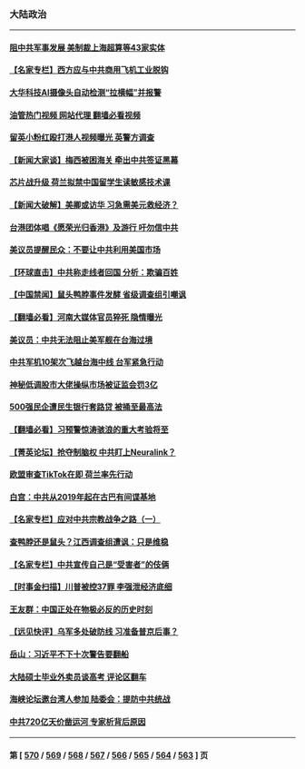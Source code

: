 ### 大陆政治
---
#### [阻中共军事发展 美制裁上海超算等43家实体](../../pages/ncid277/n14014789.md?06130445) 
#### [【名家专栏】西方应与中共商用飞机工业脱钩](../../pages/ncid277/n14014650.md?06130445) 
#### [大华科技AI摄像头自动检测“拉横幅”并报警](../../pages/ncid277/n14014544.md?06130445) 
#### [油管热门视频 网站代理 翻墙必看视频](http://138.2.39.72:81/youtube.html?epic-marker?06130445)
#### [留英小粉红殴打港人视频曝光 英警方调查](../../pages/ncid277/n14014733.md?06130445) 
#### [【新闻大家谈】梅西被困海关 牵出中共签证黑幕](../../pages/ncid277/n14014754.md?06130445) 
#### [芯片战升级 荷兰拟禁中国留学生读敏感技术课](../../pages/ncid277/n14014730.md?06130445) 
#### [【新闻大破解】美卿或访华 习急需美元救经济？](../../pages/ncid277/n14014752.md?06130445) 
#### [台港团体唱《愿荣光归香港》及游行 吁勿信中共](../../pages/ncid277/n14014533.md?06130445) 
#### [美议员提醒民众：不要让中共利用美国市场](../../pages/ncid277/n14014578.md?06130445) 
#### [【环球直击】中共称走线者回国 分析：欺骗百姓](../../pages/ncid277/n14014500.md?06130445) 
#### [【中国禁闻】鼠头鸭脖事件发酵 省级调查组引嘲讽](../../pages/ncid277/n14014531.md?06130445) 
#### [【翻墙必看】河南大媒体官员猝死 隐情曝光](../../pages/ncid277/n14014278.md?06130445) 
#### [美议员：中共无法阻止美军舰在台海过境](../../pages/ncid277/n14014170.md?06130445) 
#### [中共军机10架次飞越台海中线 台军紧急行动](../../pages/ncid277/n14014148.md?06130445) 
#### [神秘低调股市大佬操纵市场被证监会罚3亿](../../pages/ncid277/n14014097.md?06130445) 
#### [500强民企遭民生银行套路贷 被捅至最高法](../../pages/ncid277/n14013956.md?06130445) 
#### [【翻墙必看】习预警惊涛骇浪的重大考验将至](../../pages/ncid277/n14013945.md?06130445) 
#### [【菁英论坛】抢夺制脑权 中共盯上Neuralink？](../../pages/ncid277/n14013895.md?06130445) 
#### [欧盟审查TikTok在即 荷兰率先行动](../../pages/ncid277/n14013812.md?06130445) 
#### [白宫：中共从2019年起在古巴有间谍基地](../../pages/ncid277/n14013849.md?06130445) 
#### [【名家专栏】应对中共宗教战争之路（一）](../../pages/ncid277/n14010381.md?06130445) 
#### [查鸭脖还是鼠头？江西调查组遭讽：只是维稳](../../pages/ncid277/n14013811.md?06130445) 
#### [【名家专栏】中共宣传自己是“受害者”的伎俩](../../pages/ncid277/n14013205.md?06130445) 
#### [【时事金扫描】川普被控37罪 李强泄经济底细](../../pages/ncid277/n14013791.md?06130445) 
#### [王友群：中国正处在物极必反的历史时刻](../../pages/ncid277/n14013469.md?06130445) 
#### [【远见快评】乌军多处破防线 习准备普京后事？](../../pages/ncid277/n14013777.md?06130445) 
#### [岳山：习近平不下十次警告要翻船](../../pages/ncid277/n14013697.md?06130445) 
#### [大陆硕士毕业外卖员谈高考 评论区翻车](../../pages/ncid277/n14013677.md?06130445) 
#### [海峡论坛邀台湾人参加 陆委会：提防中共统战](../../pages/ncid277/n14013678.md?06130445) 
#### [中共720亿天价凿运河 专家析背后原因](../../pages/ncid277/n14012805.md?06130445) 

---
#### 第 [ [570](./570.md?06130445) / [569](./569.md?06130445) / [568](./568.md?06130445) / [567](./567.md?06130445) / [566](./566.md?06130445) / [565](./565.md?06130445) / [564](./564.md?06130445) / [563](./563.md?06130445) ] 页
